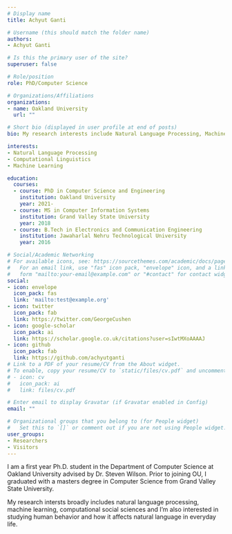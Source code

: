 ```yaml
---
# Display name
title: Achyut Ganti

# Username (this should match the folder name)
authors:
- Achyut Ganti

# Is this the primary user of the site?
superuser: false

# Role/position
role: PhD/Computer Science

# Organizations/Affiliations
organizations:
- name: Oakland University
  url: ""

# Short bio (displayed in user profile at end of posts)
bio: My research interests include Natural Language Processing, Machine Learning, Data Science.

interests:
- Natural Language Processing
- Computational Linguistics
- Machine Learning

education:
  courses:
  - course: PhD in Computer Science and Engineering
    institution: Oakland University
    year: 2021-
  - course: MS in Computer Information Systems
    institution: Grand Valley State University
    year: 2018
  - course: B.Tech in Electronics and Communication Engineering
    institution: Jawaharlal Nehru Technological University
    year: 2016

# Social/Academic Networking
# For available icons, see: https://sourcethemes.com/academic/docs/page-builder/#icons
#   For an email link, use "fas" icon pack, "envelope" icon, and a link in the
#   form "mailto:your-email@example.com" or "#contact" for contact widget.
social:
- icon: envelope
  icon_pack: fas
  link: 'mailto:test@example.org'
- icon: twitter
  icon_pack: fab
  link: https://twitter.com/GeorgeCushen
- icon: google-scholar
  icon_pack: ai
  link: https://scholar.google.co.uk/citations?user=sIwtMXoAAAAJ
- icon: github
  icon_pack: fab
  link: https://github.com/achyutganti
# Link to a PDF of your resume/CV from the About widget.
# To enable, copy your resume/CV to `static/files/cv.pdf` and uncomment the lines below.
# - icon: cv
#   icon_pack: ai
#   link: files/cv.pdf

# Enter email to display Gravatar (if Gravatar enabled in Config)
email: ""

# Organizational groups that you belong to (for People widget)
#   Set this to `[]` or comment out if you are not using People widget.
user_groups:
- Researchers
- Visitors
---
```


I am a first year Ph.D. student in the Department of Computer Science at Oakland University advised by Dr. Steven Wilson. Prior to joining OU, I graduated with a masters degree in Computer Science from Grand Valley State University.

My research intersts broadly includes natural language processing, machine learning, computational social sciences and I’m also interested in studying human behavior and how it affects natural language in everyday life.
